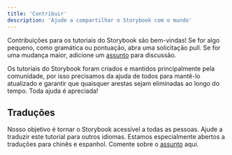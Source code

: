 ```yaml
---
title: 'Contribuir'
description: 'Ajude a compartilhar o Storybook com o mundo'
---
```


Contribuições para os tutoriais do Storybook são bem-vindas! Se for algo pequeno, como gramática ou pontuação, abra uma solicitação pull. Se for uma mudança maior, adicione um [assunto](https://github.com/chromaui/learnstorybook.com/issues) para discussão.

Os tutoriais do Storybook foram criados e mantidos principalmente pela comunidade, por isso precisamos da ajuda de todos para mantê-lo atualizado e garantir que quaisquer arestas sejam eliminadas ao longo do tempo. Toda ajuda é apreciada!

## Traduções

Nosso objetivo é tornar o Storybook acessível a todas as pessoas. Ajude a traduzir este tutorial para outros idiomas. Estamos especialmente abertos a traduções para chinês e espanhol. Comente sobre o [assunto](https://github.com/chromaui/learnstorybook.com/issues/3) aqui.
